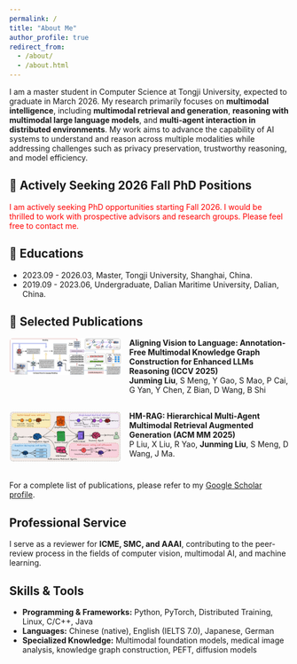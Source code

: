 ```yaml
---
permalink: /
title: "About Me"
author_profile: true
redirect_from: 
  - /about/
  - /about.html
---
```


I am a master student in Computer Science at Tongji University, expected to graduate in March 2026. My research primarily focuses on **multimodal intelligence**, including **multimodal retrieval and generation**, **reasoning with multimodal large language models**, and **multi-agent interaction in distributed environments**. My work aims to advance the capability of AI systems to understand and reason across multiple modalities while addressing challenges such as privacy preservation, trustworthy reasoning, and model efficiency.

## 📢 Actively Seeking 2026 Fall PhD Positions

<span style="color:red;">I am actively seeking PhD opportunities starting Fall 2026. I would be thrilled to work with prospective advisors and research groups. Please feel free to contact me.</span>

## 📖 Educations
- 2023.09 - 2026.03, Master, Tongji University, Shanghai, China.
- 2019.09 - 2023.06, Undergraduate, Dalian Maritime University, Dalian, China.


<!-- --------------------------------------------------------------- -->


## 📝 Selected Publications 


<!-- <div class='paper-box'><div class='paper-box-image'><div><img src='images/valik.png' alt="sym" width="100%"></div></div>
<div class='paper-box-text' markdown="1">

**Aligning Vision to Language: Annotation-Free Multimodal Knowledge Graph Construction for Enhanced LLMs Reasoning (ICCV 2025)** \\
**Junming Liu**, S Meng, Y Gao, S Mao, P Cai, G Yan, Y Chen, Z Bian, D Wang, B Shi


<div class='paper-box'><div class='paper-box-image'><div><img src='images/hmrag.jpg' alt="sym" width="100%"></div></div>
<div class='paper-box-text' markdown="1"> -->

<!-- **HM-RAG: Hierarchical Multi-Agent Multimodal Retrieval Augmented Generation (ACM MM 2025)** \\
P Liu, X Liu, R Yao, **Junming Liu**, S Meng, D Wang, J Ma. -->


<!-- Paper 1 -->
<div style="display: flex; align-items: flex-start; margin-bottom: 30px;">
  <div style="flex: 0 0 40%; padding-right: 15px;">
    <img src="images/valik.png" alt="sym" style="width: 100%; border-radius: 8px;">
  </div>
  <div style="flex: 1;">
    <strong>Aligning Vision to Language: Annotation-Free Multimodal Knowledge Graph Construction for Enhanced LLMs Reasoning (ICCV 2025)</strong><br>
    <b>Junming Liu</b>, S Meng, Y Gao, S Mao, P Cai, G Yan, Y Chen, Z Bian, D Wang, B Shi
  </div>
</div>

<!-- Paper 2 -->
<div style="display: flex; align-items: flex-start; margin-bottom: 30px;">
  <div style="flex: 0 0 40%; padding-right: 15px;">
    <img src="images/hmrag.jpg" alt="sym" style="width: 100%; border-radius: 8px;">
  </div>
  <div style="flex: 1;">
    <strong>HM-RAG: Hierarchical Multi-Agent Multimodal Retrieval Augmented Generation (ACM MM 2025)</strong><br>
    P Liu, X Liu, R Yao, <b>Junming Liu</b>, S Meng, D Wang, J Ma.
  </div>
</div>


For a complete list of publications, please refer to my [Google Scholar profile](https://scholar.google.com.hk/citations?user=U8CS_BwAAAAJ&hl=en-US).


<!-- --------------------------------------------------------------- -->


## Professional Service

I serve as a reviewer for **ICME, SMC, and AAAI**, contributing to the peer-review process in the fields of computer vision, multimodal AI, and machine learning.

## Skills & Tools

- **Programming & Frameworks:** Python, PyTorch, Distributed Training, Linux, C/C++, Java  
- **Languages:** Chinese (native), English (IELTS 7.0), Japanese, German  
- **Specialized Knowledge:** Multimodal foundation models, medical image analysis, knowledge graph construction, PEFT, diffusion models  